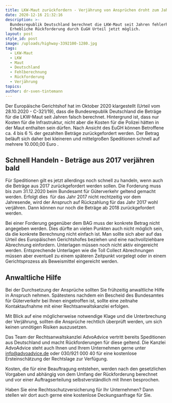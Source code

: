 ```yaml
---
title: LKW-Maut zurückfordern - Verjährung von Ansprüchen droht zum Jahresende
date: 2020-12-16 21:32:16
description: >-
  Bundesrepublik Deutschland berechnet die LKW-Maut seit Jahren fehlerhaft.
  Erhebliche Rückforderung durch EuGH Urteil jetzt möglich.
layout: post
style_id: post
image: /uploads/highway-3392100-1280.jpg
tags:
  - LKW-Maut
  - LKW
  - Maut
  - Deutschland
  - Fehlberechnung
  - Rückforderung
  - Verjährung
topics:
author: dr-sven-tintemann
---
```


Der Europäische Gerichtshof hat im Oktober 2020 klargestellt (Urteil vom 28.10.2020 - C-321/19), dass die Bundesrepublik Deutschland die Beträge für die LKW-Maut seit Jahren falsch berechnet. Hintergrund ist, dass nur Kosten für die Infrastruktur, nicht aber die Kosten für die Polizei hätten in der Maut enthalten sein dürfen. Nach Ansicht des EuGH können Betroffene ca. 4 bis 6 % der gezahlten Beträge zurückgefordert werden. Der Betrag beläuft sich daher bei kleineren und mittelgro&szlig;en Speditionen schnell auf mehrere 10.000,00 Euro .&nbsp;

## **Schnell Handeln - Beträge aus 2017 verjähren bald**

Für Speditionen gilt es jetzt allerdings noch schnell zu handeln, wenn auch die Beträge aus 2017 zurückgefordert werden sollen. Die Forderung muss bis zum 31.12.2020 beim Bundesamt für Güterverkehr geltend gemacht werden. Erfolgt dies&nbsp; für das Jahr 2017 nicht rechtzeitig vor dem Jahresende, wird der Anspruch auf Rückzahlung für das Jahr 2017 wohl verjähren. Dann können nur noch die Beträge ab 2018 zurückgefordert werden.

Bei einer Forderung gegenüber dem BAG muss der konkrete Betrag nicht angegeben werden. Dies dürfte an vielen Punkten auch nicht möglich sein, da die konkrete Berechnung nicht einfach ist. Man sollte sich aber auf das Urteil des Europäischen Gerichtshofes beziehen und eine nachvollziehbare Abrechnung einfordern. Unterlagen müssen noch nicht aktiv eingereicht werden. Entsprechende Unterlagen wie die Toll Collect Abrechnungen müssen aber eventuell zu einem späteren Zeitpunkt vorgelegt oder in einem Gerichtsprozess als Beweismittel eingereicht werden.&nbsp;

## **Anwaltliche Hilfe&nbsp;**

Bei der Durchsetzung der Ansprüche sollten Sie frühzeitig anwaltliche Hilfe in Anspruch nehmen. Spätestens nachdem ein Bescheid des Bundesamtes für Güterverkehr bei Ihnen eingetroffen ist, sollte eine zeitnahe Kontaktaufnahme mit einer Rechtsanwaltskanzlei erfolgen.

Mit Blick auf eine möglicherweise notwendige Klage und die Unterbrechung der Verjährung, sollten die Ansprüche rechtlich überprüft werden, um sich keinen unnötigen Risiken auszusetzen.

Das Team der Rechtsanwaltskanzlei AdvoAdvice vertritt bereits Speditionen aus Deutschland und macht Rückforderungen für diese geltend. Die Kanzlei AdvoAdvice steht auch Ihnen und Ihrem Unternehmen gerne unter [info@advoadvice.de](mailto:info@advoadvice.de) oder 030/921 000 40 für eine kostenlose Ersteinschätzung der Rechtslage zur Verfügung.

Kosten, die für eine Beauftragung entstehen, werden nach den gesetzlichen Vorgaben und abhängig von dem Umfang der Rückforderung berechnet und vor einer Auftragserteilung selbstverständlich mit Ihnen besprochen.

Haben Sie eine Rechtsschutzversicherung für Ihr Unternehmen? Dann stellen wir dort auch gerne eine kostenlose Deckungsanfrage für Sie.&nbsp;
